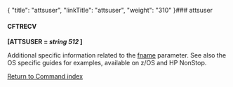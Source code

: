 {
    "title": "attsuser",
    "linkTitle": "attsuser",
    "weight": "310"
}### attsuser

#### CFTRECV

**[ATTSUSER = *string 512* ]**

Additional specific information related to the [fname](../fname) parameter. See also the OS specific guides for examples, available on z/OS and HP NonStop.

[Return to Command index](../../)
